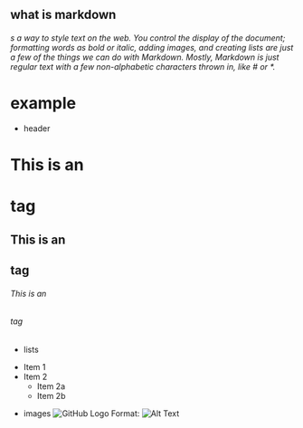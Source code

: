 

## what is markdown
###### s a way to style text on the web. You control the display of the document; formatting words as bold or italic, adding images, and creating lists are just a few of the things we can do with Markdown. Mostly, Markdown is just regular text with a few non-alphabetic characters thrown in, like # or *.

# example
- header

# This is an <h1> tag
## This is an <h2> tag
###### This is an <h6> tag


- lists
* Item 1
* Item 2
  * Item 2a
  * Item 2b
- images
![GitHub Logo](/images/logo.png)
Format: ![Alt Text](url)
